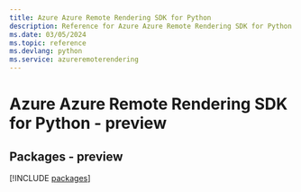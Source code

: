 ```yaml
---
title: Azure Azure Remote Rendering SDK for Python
description: Reference for Azure Azure Remote Rendering SDK for Python
ms.date: 03/05/2024
ms.topic: reference
ms.devlang: python
ms.service: azureremoterendering
---
```

# Azure Azure Remote Rendering SDK for Python - preview
## Packages - preview
[!INCLUDE [packages](azure-remote-rendering-index.md)]